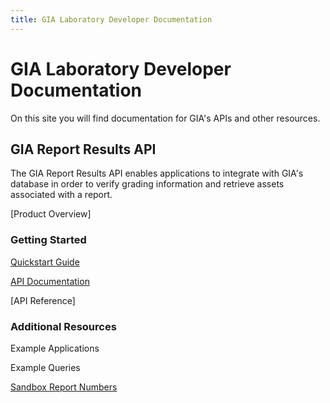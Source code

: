 ```yaml
---
title: GIA Laboratory Developer Documentation
---
```


# GIA Laboratory Developer Documentation

On this site you will find documentation for GIA's APIs and other resources.

## GIA Report Results API

The GIA Report Results API enables applications to integrate with GIA's database in order to verify grading information and retrieve assets associated with a report. 

[Product Overview]

### Getting Started

[Quickstart Guide](/report-results/quickstart)

[API Documentation](/report-results/docs)

[API Reference]

### Additional Resources

Example Applications

Example Queries

[Sandbox Report Numbers](/report-results/sandbox-report-numbers)







